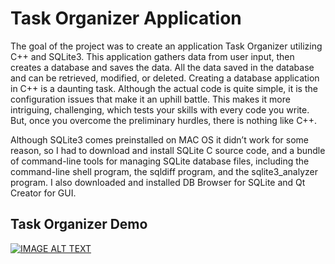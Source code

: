# Task Organizer Application  
The goal of the project was to create an application Task Organizer utilizing C++ and SQLite3. This application gathers data from user input, then creates a database and saves the data. All the data saved in the database and can be retrieved, modified, or deleted. Creating a database application in C++ is a daunting task. Although the actual code is quite simple, it is the configuration issues that make it an uphill battle. This makes it more intriguing, challenging, which tests your skills with every code you write. But, once you overcome the preliminary hurdles, there is nothing like C++.   

Although SQLite3 comes preinstalled on MAC OS it didn’t work for some reason, so I had to download and install SQLite C source code, and a bundle of command-line tools for managing SQLite database files, including the command-line shell program, the sqldiff program, and the sqlite3_analyzer program. I also downloaded and installed DB Browser for SQLite and Qt Creator for GUI.  

## Task Organizer Demo  
[![IMAGE ALT TEXT](http://img.youtube.com/vi/ImVWTNEq0jk/0.jpg)](http://www.youtube.com/watch?v=ImVWTNEq0jk "Task Organizer Application Demo")
